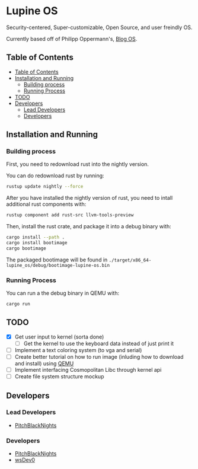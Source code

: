 # Lupine OS <!-- omit in toc -->

Security-centered, Super-customizable, Open Source, and user freindly OS.

Currently based off of Philipp Oppermann's, [Blog OS](https://github.com/phil-opp/blog_os).

## Table of Contents

- [Table of Contents](#table-of-contents)
- [Installation and Running](#installation-and-running)
  - [Building process](#building-process)
  - [Running Process](#running-process)
- [TODO](#todo)
- [Developers](#developers)
  - [Lead Developers](#lead-developers)
  - [Developers](#developers-1)

## Installation and Running

### Building process

First, you need to redownload rust into the nightly version.

You can do redownload rust by running:

```bash
rustup update nightly --force
```

After you have installed the nightly version of rust, you need to intall additional rust components with:

```bash
rustup component add rust-src llvm-tools-preview
```

Then, install the rust crate, and package it into a debug binary with:

```bash
cargo install --path .
cargo install bootimage
cargo bootimage
```

The packaged bootimage will be found in `./target/x86_64-lupine_os/debug/bootimage-lupine-os.bin`

### Running Process

You can run a the debug binary in QEMU with:

```bash
cargo run
```

## TODO

- [x] Get user input to kernel (sorta done)
  - [ ] Get the kernel to use the keyboard data instead of just print it
- [ ] Implement a text coloring system (to vga and serial)
- [ ] Create better tutorial on how to run image (inluding how to download and install) using [QEMU](https://www.qemu.org/)
- [ ] Implement interfacing Cosmopolitan Libc through kernel api
- [ ] Create file system structure mockup

## Developers

### Lead Developers

- [PitchBlackNights](https://github.com/PitchBlackNights)

### Developers

- [PitchBlackNights](https://github.com/PitchBlackNights)
- [wsDev0](https://github.com/wsDev0)
